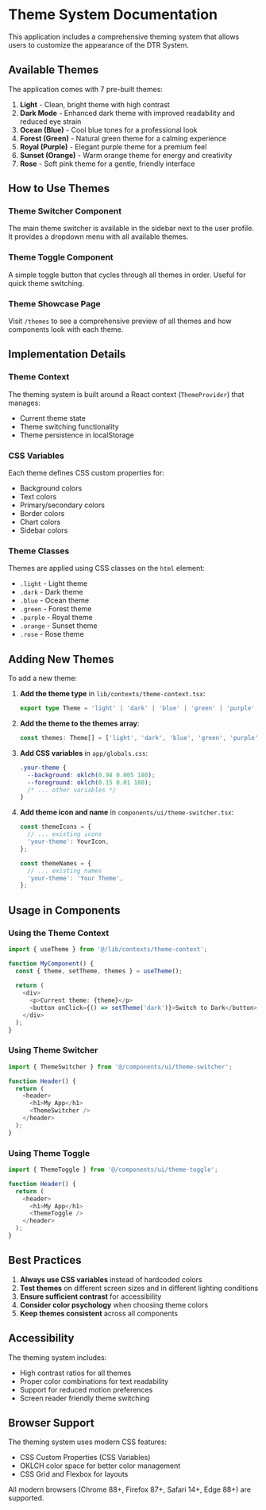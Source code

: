# Theme System Documentation

This application includes a comprehensive theming system that allows users to customize the appearance of the DTR System.

## Available Themes

The application comes with 7 pre-built themes:

1. **Light** - Clean, bright theme with high contrast
2. **Dark Mode** - Enhanced dark theme with improved readability and reduced eye strain
3. **Ocean (Blue)** - Cool blue tones for a professional look
4. **Forest (Green)** - Natural green theme for a calming experience
5. **Royal (Purple)** - Elegant purple theme for a premium feel
6. **Sunset (Orange)** - Warm orange theme for energy and creativity
7. **Rose** - Soft pink theme for a gentle, friendly interface

## How to Use Themes

### Theme Switcher Component
The main theme switcher is available in the sidebar next to the user profile. It provides a dropdown menu with all available themes.

### Theme Toggle Component
A simple toggle button that cycles through all themes in order. Useful for quick theme switching.

### Theme Showcase Page
Visit `/themes` to see a comprehensive preview of all themes and how components look with each theme.

## Implementation Details

### Theme Context
The theming system is built around a React context (`ThemeProvider`) that manages:
- Current theme state
- Theme switching functionality
- Theme persistence in localStorage

### CSS Variables
Each theme defines CSS custom properties for:
- Background colors
- Text colors
- Primary/secondary colors
- Border colors
- Chart colors
- Sidebar colors

### Theme Classes
Themes are applied using CSS classes on the `html` element:
- `.light` - Light theme
- `.dark` - Dark theme
- `.blue` - Ocean theme
- `.green` - Forest theme
- `.purple` - Royal theme
- `.orange` - Sunset theme
- `.rose` - Rose theme

## Adding New Themes

To add a new theme:

1. **Add the theme type** in `lib/contexts/theme-context.tsx`:
   ```typescript
   export type Theme = 'light' | 'dark' | 'blue' | 'green' | 'purple' | 'orange' | 'rose' | 'your-theme';
   ```

2. **Add the theme to the themes array**:
   ```typescript
   const themes: Theme[] = ['light', 'dark', 'blue', 'green', 'purple', 'orange', 'rose', 'your-theme'];
   ```

3. **Add CSS variables** in `app/globals.css`:
   ```css
   .your-theme {
     --background: oklch(0.98 0.005 180);
     --foreground: oklch(0.15 0.01 180);
     /* ... other variables */
   }
   ```

4. **Add theme icon and name** in `components/ui/theme-switcher.tsx`:
   ```typescript
   const themeIcons = {
     // ... existing icons
     'your-theme': YourIcon,
   };
   
   const themeNames = {
     // ... existing names
     'your-theme': 'Your Theme',
   };
   ```

## Usage in Components

### Using the Theme Context
```typescript
import { useTheme } from '@/lib/contexts/theme-context';

function MyComponent() {
  const { theme, setTheme, themes } = useTheme();
  
  return (
    <div>
      <p>Current theme: {theme}</p>
      <button onClick={() => setTheme('dark')}>Switch to Dark</button>
    </div>
  );
}
```

### Using Theme Switcher
```typescript
import { ThemeSwitcher } from '@/components/ui/theme-switcher';

function Header() {
  return (
    <header>
      <h1>My App</h1>
      <ThemeSwitcher />
    </header>
  );
}
```

### Using Theme Toggle
```typescript
import { ThemeToggle } from '@/components/ui/theme-toggle';

function Header() {
  return (
    <header>
      <h1>My App</h1>
      <ThemeToggle />
    </header>
  );
}
```

## Best Practices

1. **Always use CSS variables** instead of hardcoded colors
2. **Test themes** on different screen sizes and in different lighting conditions
3. **Ensure sufficient contrast** for accessibility
4. **Consider color psychology** when choosing theme colors
5. **Keep themes consistent** across all components

## Accessibility

The theming system includes:
- High contrast ratios for all themes
- Proper color combinations for text readability
- Support for reduced motion preferences
- Screen reader friendly theme switching

## Browser Support

The theming system uses modern CSS features:
- CSS Custom Properties (CSS Variables)
- OKLCH color space for better color management
- CSS Grid and Flexbox for layouts

All modern browsers (Chrome 88+, Firefox 87+, Safari 14+, Edge 88+) are supported. 